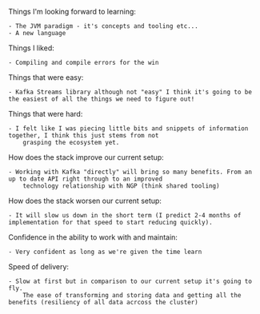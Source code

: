 
Things I'm looking forward to learning:

    - The JVM paradigm - it's concepts and tooling etc...
    - A new language

Things I liked:

    - Compiling and compile errors for the win

Things that were easy:

    - Kafka Streams library although not "easy" I think it's going to be the easiest of all the things we need to figure out!

Things that were hard:

    - I felt like I was piecing little bits and snippets of information together, I think this just stems from not
        grasping the ecosystem yet.

How does the stack improve our current setup:

    - Working with Kafka "directly" will bring so many benefits. From an up to date API right through to an improved
        technology relationship with NGP (think shared tooling)

How does the stack worsen our current setup:

    - It will slow us down in the short term (I predict 2-4 months of implementation for that speed to start reducing quickly).

Confidence in the ability to work with and maintain:

    - Very confident as long as we're given the time learn

Speed of delivery:

    - Slow at first but in comparison to our current setup it's going to fly.
        The ease of transforming and storing data and getting all the benefits (resiliency of all data acrcoss the cluster)


